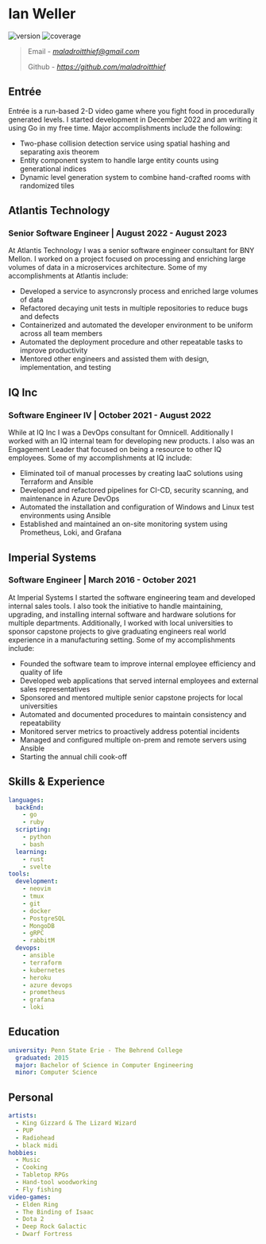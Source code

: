 # Ian Weller

![version](https://img.shields.io/badge/version-1.3.1-blue) ![coverage](https://img.shields.io/badge/coverage-95%-brightgreen)

> Email - *maladroitthief@gmail.com*
>
> Github - *https://github.com/maladroitthief*

## Entrée

Entrée is a run-based 2-D video game where you fight food in procedurally generated levels. I started development in December 2022 and am writing it using Go in my free time. Major accomplishments include the following:

- Two-phase collision detection service using spatial hashing and separating axis theorem
- Entity component system to handle large entity counts using generational indices
- Dynamic level generation system to combine hand-crafted rooms with randomized tiles

## Atlantis Technology

### Senior Software Engineer | August 2022 - August 2023

At Atlantis Technology I was a senior software engineer consultant for BNY Mellon. I worked on a project focused on processing and enriching large volumes of data in a microservices architecture. Some of my accomplishments at Atlantis include:

- Developed a service to asyncronsly process and enriched large volumes of data
- Refactored decaying unit tests in multiple repositories to reduce bugs and defects
- Containerized and automated the developer environment to be uniform across all team members
- Automated the deployment procedure and other repeatable tasks to improve productivity
- Mentored other engineers and assisted them with design, implementation, and testing

## IQ Inc

### Software Engineer IV | October 2021 - August 2022

While at IQ Inc I was a DevOps consultant for Omnicell. Additionally I worked with an IQ internal team for developing new products. I also was an Engagement Leader that focused on being a resource to other IQ employees. Some of my accomplishments at IQ include:

- Eliminated toil of manual processes by creating IaaC solutions using Terraform and Ansible
- Developed and refactored pipelines for CI-CD, security scanning, and maintenance in Azure DevOps
- Automated the installation and configuration of Windows and Linux test environments using Ansible
- Established and maintained an on-site monitoring system using Prometheus, Loki, and Grafana

## Imperial Systems

### Software Engineer | March 2016 - October 2021

At Imperial Systems I started the software engineering team and developed internal sales tools. I also took the initiative to handle maintaining, upgrading, and installing internal software and hardware solutions for multiple departments. Additionally, I worked with local universities to sponsor capstone projects to give graduating engineers real world experience in a manufacturing setting. Some of my accomplishments include:

- Founded the software team to improve internal employee efficiency and quality of life
- Developed web applications that served internal employees and external sales representatives
- Sponsored and mentored multiple senior capstone projects for local universities
- Automated and documented procedures to maintain consistency and repeatability
- Monitored server metrics to proactively address potential incidents
- Managed and configured multiple on-prem and remote servers using Ansible
- Starting the annual chili cook-off

<div class="page"/>

## Skills & Experience

```yaml
languages:
  backEnd:
    - go
    - ruby
  scripting:
    - python
    - bash
  learning:
    - rust
    - svelte
tools:
  development:
    - neovim
    - tmux
    - git
    - docker
    - PostgreSQL
    - MongoDB
    - gRPC
    - rabbitM
  devops:
    - ansible
    - terraform
    - kubernetes
    - heroku
    - azure devops
    - prometheus
    - grafana
    - loki
```

## Education

```yaml
university: Penn State Erie - The Behrend College
  graduated: 2015
  major: Bachelor of Science in Computer Engineering
  minor: Computer Science
```

## Personal

```yaml
artists:
  - King Gizzard & The Lizard Wizard
  - PUP
  - Radiohead
  - black midi
hobbies:
  - Music
  - Cooking
  - Tabletop RPGs
  - Hand-tool woodworking
  - Fly fishing
video-games:
  - Elden Ring
  - The Binding of Isaac
  - Dota 2
  - Deep Rock Galactic
  - Dwarf Fortress
```
